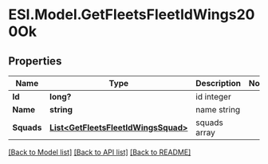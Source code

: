 # ESI.Model.GetFleetsFleetIdWings200Ok
## Properties

Name | Type | Description | Notes
------------ | ------------- | ------------- | -------------
**Id** | **long?** | id integer | 
**Name** | **string** | name string | 
**Squads** | [**List&lt;GetFleetsFleetIdWingsSquad&gt;**](GetFleetsFleetIdWingsSquad.md) | squads array | 

[[Back to Model list]](../README.md#documentation-for-models) [[Back to API list]](../README.md#documentation-for-api-endpoints) [[Back to README]](../README.md)

